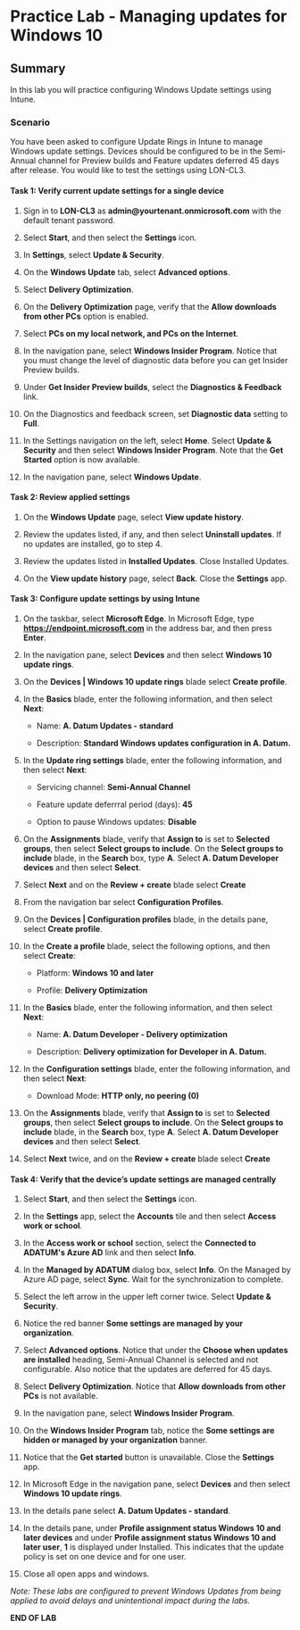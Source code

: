 # Practice Lab - Managing updates for Windows 10

## Summary

In this lab you will practice configuring Windows Update settings using Intune.

### Scenario

You have been asked to configure Update Rings in Intune to manage Windows update settings. Devices should be configured to be in the Semi-Annual channel for Preview builds and Feature updates
deferred 45 days after release. You would like to test the settings using LON-CL3. 

#### Task 1: Verify current update settings for a single device

1.  Sign in to **LON-CL3** as **admin\@yourtenant.onmicrosoft.com** with the default tenant password.

2.  Select **Start**, and then select the **Settings** icon.

3.  In **Settings**, select **Update & Security**.

4.  On the **Windows Update** tab, select **Advanced options**.

5.  Select **Delivery Optimization**.

6.  On the **Delivery Optimization** page, verify that the **Allow downloads
    from other PCs** option is enabled.

7.  Select **PCs on my local network, and PCs on the Internet**.

8. In the navigation pane, select **Windows Insider Program**. Notice that you must change the level of diagnostic data before you can get Insider Preview builds. 

10. Under **Get Insider Preview builds**, select the **Diagnostics & Feedback** link. 

11. On the Diagnostics and feedback screen, set **Diagnostic data** setting to **Full**. 

12. In the Settings navigation on the left, select **Home**. Select **Update & Security** and then select **Windows Insider Program**. Note that the **Get Started** option is now available.

13. In the navigation pane, select **Windows Update**.

#### Task 2: Review applied settings

1.  On the **Windows Update** page, select **View update history**.

2.  Review the updates listed, if any, and then select **Uninstall updates**. If
    no updates are installed, go to step 4.

3.  Review the updates listed in **Installed Updates**. Close Installed Updates.

4.  On the **View update history** page, select **Back**. Close the **Settings** app.

#### Task 3: Configure update settings by using Intune

1.  On the taskbar, select **Microsoft Edge**. In Microsoft Edge, type 
    **https://endpoint.microsoft.com** in the address bar, and then press **Enter**.

2.  In the navigation pane, select **Devices** and then select **Windows 10 update rings**.

3.  On the **Devices | Windows 10 update rings** blade select **Create profile**.

4.  In the **Basics** blade, enter the following information, and then select **Next**:

    -   Name: **A. Datum Updates - standard**

    -   Description: **Standard Windows updates configuration in A. Datum.** 

5.  In the **Update ring settings** blade, enter the following information, and then select **Next**:

    -   Servicing channel: **Semi-Annual Channel**

    -   Feature update deferrral period \(days\): **45**

    -   Option to pause Windows updates: **Disable**

6.  On the **Assignments** blade, verify that **Assign to** is set to **Selected groups**, then
    select **Select groups to include**. On the **Select groups to include** blade, in the **Search** box, type **A**. Select **A. Datum Developer devices** and then select **Select**.

7.  Select **Next** and on the **Review + create** blade select **Create**

8.  From the navigation bar select **Configuration Profiles**.

9.  On the **Devices | Configuration profiles** blade, in the details
    pane, select **Create profile**.

7.  In the **Create a profile** blade, select the following options, and then select **Create**:

    -   Platform: **Windows 10 and later**

    -   Profile: **Delivery Optimization**

8.  In the **Basics** blade, enter the following information, and then select **Next**:

    -   Name: **A. Datum Developer - Delivery optimization**

    -   Description: **Delivery optimization for Developer in A. Datum.**

9.  In the **Configuration settings** blade, enter the following information, and then select **Next**:

    -   Download Mode: **HTTP only, no peering \(0\)**

10. On the **Assignments** blade, verify that **Assign to** is set to **Selected groups**, then
    select **Select groups to include**. On the **Select groups to include** blade, in the **Search** box, type **A**. Select **A. Datum Developer devices** and then select **Select**.

11.  Select **Next** twice, and on the **Review + create** blade select **Create**

#### Task 4: Verify that the device’s update settings are managed centrally

1.  Select **Start**, and then select the **Settings** icon.

2.  In the **Settings** app, select the **Accounts** tile and then select **Access
    work or school**.

3.  In the **Access work or school** section, select the **Connected to ADATUM's Azure AD** link and then select **Info**.

4.  In the **Managed by ADATUM** dialog box, select **Info**.  On the Managed by Azure
    AD page, select **Sync**. Wait for the synchronization to complete.  
    
5.  Select the left arrow in the upper left corner twice. Select **Update & Security**.

6.  Notice the red banner **Some settings are managed by your organization**. 

7.  Select **Advanced options**. Notice that under the **Choose when updates are
    installed** heading, Semi-Annual Channel is selected and not configurable.
    Also notice that the updates are deferred for 45 days.

8.  Select **Delivery Optimization**. Notice that **Allow downloads from other PCs** is not available.

9.  In the navigation pane, select **Windows Insider Program**.

10. On the **Windows Insider Program** tab, notice the **Some settings are
    hidden or managed by your organization** banner.

11.  Notice that the **Get started** button is unavailable. Close the **Settings** app.

12. In Microsoft Edge in the navigation pane, select **Devices** and then select **Windows 10 update rings**.

13. In the details pane select **A. Datum Updates - standard**. 

14.  In the details pane, under **Profile assignment status Windows 10 and later devices** and 
     under **Profile assignment status Windows 10 and later user**, **1** is displayed under Installed. This indicates that the update policy is set on one device and for one user. 

15.  Close all open apps and windows.

_Note: These labs are configured to prevent Windows Updates from being applied to
avoid delays and unintentional impact during the labs._

**END OF LAB**